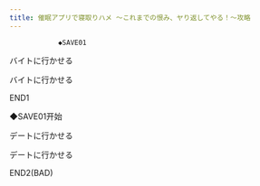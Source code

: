 ```yaml
---
title: 催眠アプリで寝取りハメ ～これまでの恨み、ヤり返してやる！～攻略
---
```


                ◆SAVE01

バイトに行かせる

バイトに行かせる



END1



◆SAVE01开始

デートに行かせる

デートに行かせる



END2(BAD)


              
